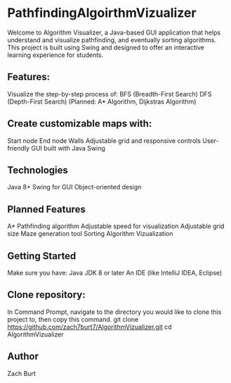 # PathfindingAlgoirthmVizualizer
Welcome to Algorithm Visualizer, a Java-based GUI application that helps understand and visualize pathfinding, and eventually sorting algorithms. This project is built using Swing and designed to offer an interactive learning experience for students.

## Features:
Visualize the step-by-step process of:
BFS (Breadth-First Search)
DFS (Depth-First Search)
(Planned: A* Algorithm, Dijkstras Algorithm)

## Create customizable maps with:
Start node
End node
Walls 
Adjustable grid and responsive controls
User-friendly GUI built with Java Swing

## Technologies
Java 8+
Swing for GUI
Object-oriented design

## Planned Features
A* Pathfinding algorithm
Adjustable speed for visualization
Adjustable grid size
Maze generation tool
Sorting Algorithm Vizualization

## Getting Started
Make sure you have:
Java JDK 8 or later
An IDE (like IntelliJ IDEA, Eclipse)

## Clone repository:
In Command Prompt, navigate to the directory you would like to clone this project to, then copy this command.
git clone https://github.com/zach7burt7/AlgorithmVizualizer.git
cd AlgorithmVizualizer


## Author
Zach Burt

